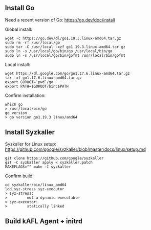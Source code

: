 ## Install Go

Need a recent version of Go: https://go.dev/doc/install

Global install:

```
wget -c https://go.dev/dl/go1.19.3.linux-amd64.tar.gz
sudo rm -rf /usr/local/go
sudo tar -C /usr/local -xzf go1.19.3.linux-amd64.tar.gz
sudo ln -s /usr/local/go/bin/go /usr/local/bin/go
sudo ln -s /usr/local/go/bin/gofmt /usr/local/bin/gofmt
```

Local install:

```
wget https://dl.google.com/go/go1.17.6.linux-amd64.tar.gz
tar -xf go1.17.6.linux-amd64.tar.gz
export GOROOT=`pwd`/go
export PATH=$GOROOT/bin:$PATH
```

Confirm installation:

```
which go
> /usr/local/bin/go
go version
> go version go1.19.3 linux/amd64
```

## Install Syzkaller

Syzkaller for Linux setup: https://github.com/google/syzkaller/blob/master/docs/linux/setup.md

```
git clone https://github.com/google/syzkaller
git -C syzkaller apply < syzkaller.patch
MAKEFLAGS="" make -C syzkaller
```

Confirm build:

```
cd syzkaller/bin/linux_amd64
ldd syz-stress syz-executor
> syz-stress:
>         not a dynamic executable
> syz-executor:
>         statically linked
```


## Build kAFL Agent + initrd
